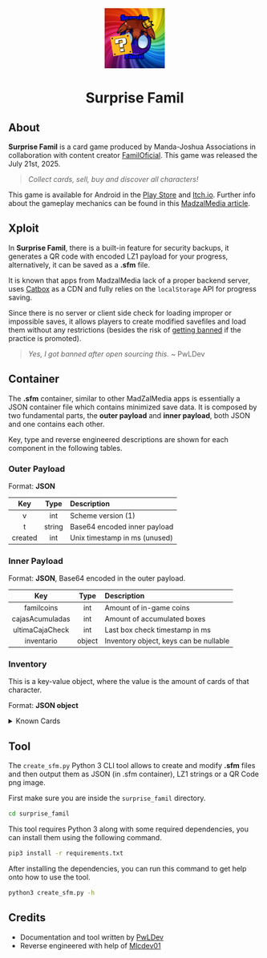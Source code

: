 <div align="center">
<img src="../.github/icons/surprise_famil.png" width="120">
<br>
<h1>Surprise Famil</h1>
</div>

## About

**Surprise Famil** is a card game produced by Manda-Joshua Associations in collaboration with content creator [FamilOficial](https://www.youtube.com/channel/UCnQr4y7llL-A5Uxc3ZuBz9g).
This game was released the July 21st, 2025.

> _Collect cards, sell, buy and discover all characters!_

This game is available for Android in the [Play Store](https://play.google.com/store/apps/details?id=com.famil.mandajoshua) and [Itch.io](https://mandajoshua.itch.io/lasflipantessorpresasfamiliares).
Further info about the gameplay mechanics can be found in this [MadzalMedia article](https://madzalmediaincorporated.fandom.com/es/wiki/Surprise_Famil).

## Xploit

In **Surprise Famil**, there is a built-in feature for security backups, it generates a QR code with encoded LZ1 payload for your progress, alternatively, it can be saved as a **.sfm** file.

It is known that apps from MadzalMedia lack of a proper backend server, uses [Catbox](https://catbox.moe) as a CDN and fully relies on the `localStorage` API for progress saving.

Since there is no server or client side check for loading improper or impossible saves, it allows players to create modified savefiles and load them without any restrictions (besides the risk of [getting banned](https://github.com/Mlc01dev/MZ-Xploits/tree/main?tab=readme-ov-file#disclaimer) if the practice is promoted).

> _Yes, I got banned after open sourcing this._ ~ PwLDev

## Container

The **.sfm** container, similar to other MadZalMedia apps is essentially a JSON container file which contains minimized save data.
It is composed by two fundamental parts, the **outer payload** and **inner payload**, both JSON and one contains each other.

Key, type and reverse engineered descriptions are shown for each component in the following tables.

### Outer Payload

Format: **JSON**

|   Key   |  Type  | Description                   |
| :-----: | :----: | :---------------------------- |
|    v    |  int   | Scheme version (1)            |
|    t    | string | Base64 encoded inner payload  |
| created |  int   | Unix timestamp in ms (unused) |

### Inner Payload

Format: **JSON**, Base64 encoded in the outer payload.

|       Key       |  Type  | Description                            |
| :-------------: | :----: | :------------------------------------- |
|   familcoins    |  int   | Amount of in-game coins                |
| cajasAcumuladas |  int   | Amount of accumulated boxes            |
| ultimaCajaCheck |  int   | Last box check timestamp in ms         |
|   inventario    | object | Inventory object, keys can be nullable |

### Inventory

This is a key-value object, where the value is the amount of cards of that character.

Format: **JSON object**

<details>
<summary>Known Cards</summary>

Famil, Incognita, ElvisTeck, CBJ, West Macedonia, Cryselyn, Mm manda, U. Lat, Chileno, Sini, Natt, TheGabriel, FamilAlien, El canadista, Niko La bolita, Cono Geography, CountryTina, Andreo, Mr. Mercurio, Mexican0tan, Natt incognita, Cris, Frann, Kairon, Juan, Bebe dino, Mr. Nico, Camaroncito, Mal dibujado, Sammy, NET, Advystiles, BoliviaCB, Famil Maid, Mr. CountryVenezuela, FamilHumano, NattHumana, JOB, MegaFamilSurprise, CountryVelada, FamilAstronauta, Famil GoodBoy, FamilBriel, 3rr0r_404, Senegal, FamilBrawl

</details>

## Tool

The `create_sfm.py` Python 3 CLI tool allows to create and modify **.sfm** files and then output them as JSON (in .sfm container), LZ1 strings or a QR Code png image.

First make sure you are inside the `surprise_famil` directory.

```sh
cd surprise_famil
```

This tool requires Python 3 along with some required dependencies, you can install them using the following command.

```sh
pip3 install -r requirements.txt
```

After installing the dependencies, you can run this command to get help onto how to use the tool.

```sh
python3 create_sfm.py -h
```

## Credits

- Documentation and tool written by [PwLDev](https://github.com/PwLDev)
- Reverse engineered with help of [Mlcdev01](https://github.com/Mlc01dev)
